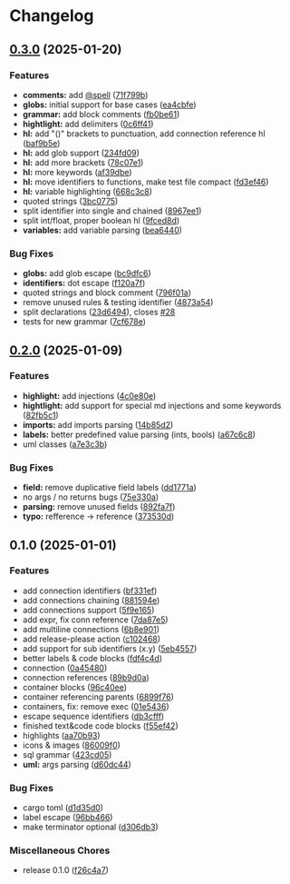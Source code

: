 # Changelog

## [0.3.0](https://github.com/ravsii/tree-sitter-d2/compare/v0.2.0...v0.3.0) (2025-01-20)


### Features

* **comments:** add [@spell](https://github.com/spell) ([71f799b](https://github.com/ravsii/tree-sitter-d2/commit/71f799bba7de6071f13e097d4d4c625512e447a0))
* **globs:** initial support for base cases ([ea4cbfe](https://github.com/ravsii/tree-sitter-d2/commit/ea4cbfeac2115a8ee6f1aaf15bfa5e90c485660a))
* **grammar:** add block comments ([fb0be61](https://github.com/ravsii/tree-sitter-d2/commit/fb0be6173e22dc8b15c6b507150f71638d9a0a32))
* **hightlight:** add delimiters ([0c6ff41](https://github.com/ravsii/tree-sitter-d2/commit/0c6ff41a72c35de2d507d62dc2ef0a06b4046a31))
* **hl:** add "()" brackets to punctuation, add connection reference hl ([baf9b5e](https://github.com/ravsii/tree-sitter-d2/commit/baf9b5e763d7cc89e81e9e481484cd11f78a0652))
* **hl:** add glob support ([234fd09](https://github.com/ravsii/tree-sitter-d2/commit/234fd0996e8a5d5489ec49de98ac1daf8163f2ff))
* **hl:** add more brackets ([78c07e1](https://github.com/ravsii/tree-sitter-d2/commit/78c07e144fc31874f2e5dcf7272a10a7d99bcfc5))
* **hl:** more keywords ([af39dbe](https://github.com/ravsii/tree-sitter-d2/commit/af39dbe9174f3ae81ea6ab009337c483db307f1d))
* **hl:** move identifiers to functions, make test file compact ([fd3ef46](https://github.com/ravsii/tree-sitter-d2/commit/fd3ef467c6eb8d53ea74f30eb44ba02ac0c5e6cc))
* **hl:** variable highlighting ([668c3c8](https://github.com/ravsii/tree-sitter-d2/commit/668c3c8d60be5ed2179d7e497a070db424c50964))
* quoted strings ([3bc0775](https://github.com/ravsii/tree-sitter-d2/commit/3bc0775dcc1dab111d633cb5d5015e755d07e978))
* split identifier into single and chained ([8967ee1](https://github.com/ravsii/tree-sitter-d2/commit/8967ee1c4195d53ecb6d5e76f08243e6e11cefdc))
* split int/float, proper boolean hl ([9fced8d](https://github.com/ravsii/tree-sitter-d2/commit/9fced8d01ffa15f6ba68489a8d94aa4233310cb7))
* **variables:** add variable parsing ([bea6440](https://github.com/ravsii/tree-sitter-d2/commit/bea64405fb009dc5c8fa0fe96686e8cd4efb3b6e))


### Bug Fixes

* **globs:** add glob escape ([bc9dfc6](https://github.com/ravsii/tree-sitter-d2/commit/bc9dfc60d1e4e52663ce65d4be94f58937511d7a))
* **identifiers:** dot escape ([f120a7f](https://github.com/ravsii/tree-sitter-d2/commit/f120a7feaebf189fb442b695553d1e78cdc45374))
* quoted strings and block comment ([796f01a](https://github.com/ravsii/tree-sitter-d2/commit/796f01aa15ab981e38356619e3736d6eb6f7754d))
* remove unused rules & testing identifier ([4873a54](https://github.com/ravsii/tree-sitter-d2/commit/4873a5473c52055e052ba88fe11481af56da28e0))
* split declarations ([23d6494](https://github.com/ravsii/tree-sitter-d2/commit/23d6494d125f6ffa60b927cc7689e19682176ff0)), closes [#28](https://github.com/ravsii/tree-sitter-d2/issues/28)
* tests for new grammar ([7cf678e](https://github.com/ravsii/tree-sitter-d2/commit/7cf678e7e02de35a0c2f7c2c9d3e4e90857c698e))

## [0.2.0](https://github.com/ravsii/tree-sitter-d2/compare/v0.1.0...v0.2.0) (2025-01-09)


### Features

* **highlight:** add injections ([4c0e80e](https://github.com/ravsii/tree-sitter-d2/commit/4c0e80ec30d24bb32d6bbe9495f83d80514f406d))
* **hightlight:** add support for special md injections and some keywords ([82fb5c1](https://github.com/ravsii/tree-sitter-d2/commit/82fb5c1c858fe38cc0f671e5f52b182e0e8f8449))
* **imports:** add imports parsing ([14b85d2](https://github.com/ravsii/tree-sitter-d2/commit/14b85d2e20e073bc9bbdc11757eae83f955dfbac))
* **labels:** better predefined value parsing (ints, bools) ([a67c6c8](https://github.com/ravsii/tree-sitter-d2/commit/a67c6c88a4883049eb85b5c560607e6318b3b3bb))
* uml classes ([a7e3c3b](https://github.com/ravsii/tree-sitter-d2/commit/a7e3c3be0854bc75749644be7b2db4bbc51fe309))


### Bug Fixes

* **field:** remove duplicative field labels ([dd1771a](https://github.com/ravsii/tree-sitter-d2/commit/dd1771a31cd1ccfe8b403453e669fbd715762551))
* no args / no returns bugs ([75e330a](https://github.com/ravsii/tree-sitter-d2/commit/75e330ae9b73523ae1d7239bc3504ca3e339bc4e))
* **parsing:** remove unused fields ([892fa7f](https://github.com/ravsii/tree-sitter-d2/commit/892fa7f2116afc318d1e7ecb47ce3853e5c99dd3))
* **typo:** refference -&gt; reference ([373530d](https://github.com/ravsii/tree-sitter-d2/commit/373530dcaba3df5879000d209f1a4a1b6ea94c21))

## 0.1.0 (2025-01-01)


### Features

* add connection identifiers ([bf331ef](https://github.com/ravsii/tree-sitter-d2/commit/bf331ef17d5cde9a3b0bf199a5f5c722031e224d))
* add connections chaining ([881594e](https://github.com/ravsii/tree-sitter-d2/commit/881594ec740cb59c41ef7b4f15b71a18d40e2e43))
* add connections support ([5f9e165](https://github.com/ravsii/tree-sitter-d2/commit/5f9e165d491bbb133bd8f55e71ae5c121a9f6bac))
* add expr, fix conn reference ([7da87e5](https://github.com/ravsii/tree-sitter-d2/commit/7da87e55ee38a670dd012cb4d2f9f0a1e358dd68))
* add multiline connections ([6b8e901](https://github.com/ravsii/tree-sitter-d2/commit/6b8e9010cc82369f9dcd491db61259d3dcad5172))
* add release-please action ([c102468](https://github.com/ravsii/tree-sitter-d2/commit/c1024682e5abaf6d388c21095247bfe401ca18ee))
* add support for sub identifiers (x.y) ([5eb4557](https://github.com/ravsii/tree-sitter-d2/commit/5eb4557c761341212950e4e2409abf71c693b6e0))
* better labels & code blocks ([fdf4c4d](https://github.com/ravsii/tree-sitter-d2/commit/fdf4c4df5b07fca35eba397de4b15c1bb592a454))
* connection ([0a45480](https://github.com/ravsii/tree-sitter-d2/commit/0a45480147da0b096c7d099f5c14f5f1e071439e))
* connection references ([89b9d0a](https://github.com/ravsii/tree-sitter-d2/commit/89b9d0a82071380c960ba43dc6d2fb9d76a0c273))
* container blocks ([96c40ee](https://github.com/ravsii/tree-sitter-d2/commit/96c40ee4b1f5fa08838cceff4967c33c9b65c446))
* container referencing parents ([6899f76](https://github.com/ravsii/tree-sitter-d2/commit/6899f768a50f8c102329c1c62d6caccafa99f9b8))
* containers, fix: remove exec ([01e5436](https://github.com/ravsii/tree-sitter-d2/commit/01e5436e280ae210d37be3a77af4b322cf76592c))
* escape sequence identifiers ([db3cfff](https://github.com/ravsii/tree-sitter-d2/commit/db3cfff85d2ad97b23f71925c78c842512766a60))
* finished text&code code blocks ([f55ef42](https://github.com/ravsii/tree-sitter-d2/commit/f55ef426d27f620650cff2487f0d40f710238544))
* highlights ([aa70b93](https://github.com/ravsii/tree-sitter-d2/commit/aa70b93ecfeb1c2a044c1fd15faf6b6bf2bc5fd7))
* icons & images ([86009f0](https://github.com/ravsii/tree-sitter-d2/commit/86009f066bddec2f87f84980938f54d01c62b6b9))
* sql grammar ([423cd05](https://github.com/ravsii/tree-sitter-d2/commit/423cd051a0757409f25ca35debc365609d4e5c75))
* **uml:** args parsing ([d60dc44](https://github.com/ravsii/tree-sitter-d2/commit/d60dc443af67495c5441a90294eaa4916ddedc2e))


### Bug Fixes

* cargo toml ([d1d35d0](https://github.com/ravsii/tree-sitter-d2/commit/d1d35d0a1c7ecae82450f085cdceb77b1ef30ee7))
* label escape ([96bb466](https://github.com/ravsii/tree-sitter-d2/commit/96bb4661db65dedb451aa6d3e2470461dafbcfb2))
* make terminator optional ([d306db3](https://github.com/ravsii/tree-sitter-d2/commit/d306db3f86e964efb37de2cf48838011ea4d61df))


### Miscellaneous Chores

* release 0.1.0 ([f26c4a7](https://github.com/ravsii/tree-sitter-d2/commit/f26c4a7432b3db89fd2866108b45098b343e6acc))
